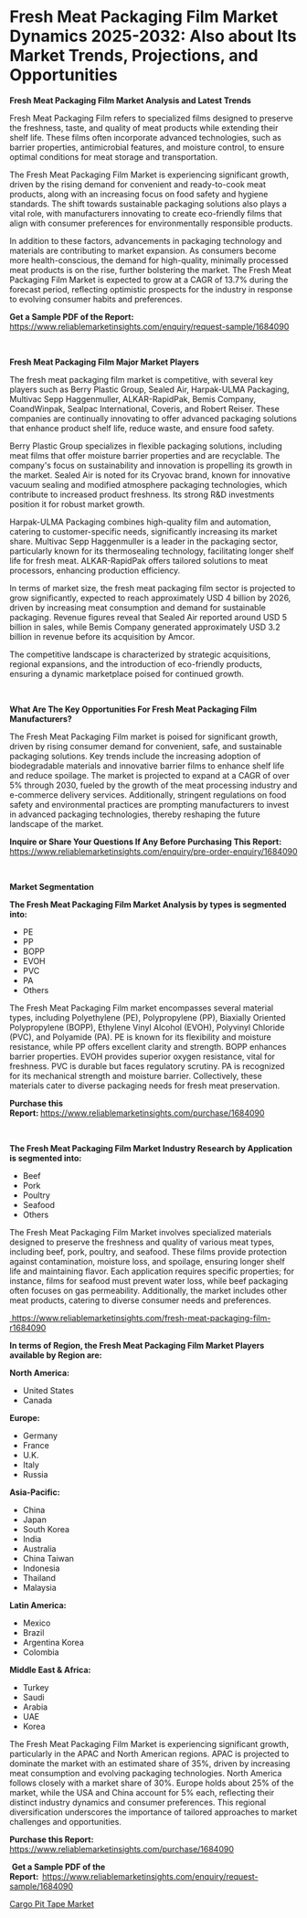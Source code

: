 <p><h1>Fresh Meat Packaging Film Market Dynamics 2025-2032: Also about Its Market Trends, Projections, and Opportunities</h1></p><p><strong>Fresh Meat Packaging Film Market Analysis and Latest Trends</strong></p>
<p><p>Fresh Meat Packaging Film refers to specialized films designed to preserve the freshness, taste, and quality of meat products while extending their shelf life. These films often incorporate advanced technologies, such as barrier properties, antimicrobial features, and moisture control, to ensure optimal conditions for meat storage and transportation.</p><p>The Fresh Meat Packaging Film Market is experiencing significant growth, driven by the rising demand for convenient and ready-to-cook meat products, along with an increasing focus on food safety and hygiene standards. The shift towards sustainable packaging solutions also plays a vital role, with manufacturers innovating to create eco-friendly films that align with consumer preferences for environmentally responsible products.</p><p>In addition to these factors, advancements in packaging technology and materials are contributing to market expansion. As consumers become more health-conscious, the demand for high-quality, minimally processed meat products is on the rise, further bolstering the market. The Fresh Meat Packaging Film Market is expected to grow at a CAGR of 13.7% during the forecast period, reflecting optimistic prospects for the industry in response to evolving consumer habits and preferences.</p></p>
<p><strong>Get a Sample PDF of the Report:&nbsp;</strong> <a href="https://www.reliablemarketinsights.com/enquiry/request-sample/1684090?utm_campaign=3040&utm_medium=2&utm_source=Github&utm_content=ia&utm_term=26032025&utm_id=fresh-meat-packaging-film">https://www.reliablemarketinsights.com/enquiry/request-sample/1684090</a></p>
<p>&nbsp;</p>
<p><strong>Fresh Meat Packaging Film Major Market Players</strong></p>
<p><p>The fresh meat packaging film market is competitive, with several key players such as Berry Plastic Group, Sealed Air, Harpak-ULMA Packaging, Multivac Sepp Haggenmuller, ALKAR-RapidPak, Bemis Company, CoandWinpak, Sealpac International, Coveris, and Robert Reiser. These companies are continually innovating to offer advanced packaging solutions that enhance product shelf life, reduce waste, and ensure food safety.</p><p>Berry Plastic Group specializes in flexible packaging solutions, including meat films that offer moisture barrier properties and are recyclable. The company's focus on sustainability and innovation is propelling its growth in the market. Sealed Air is noted for its Cryovac brand, known for innovative vacuum sealing and modified atmosphere packaging technologies, which contribute to increased product freshness. Its strong R&D investments position it for robust market growth.</p><p>Harpak-ULMA Packaging combines high-quality film and automation, catering to customer-specific needs, significantly increasing its market share. Multivac Sepp Haggenmuller is a leader in the packaging sector, particularly known for its thermosealing technology, facilitating longer shelf life for fresh meat. ALKAR-RapidPak offers tailored solutions to meat processors, enhancing production efficiency.</p><p>In terms of market size, the fresh meat packaging film sector is projected to grow significantly, expected to reach approximately USD 4 billion by 2026, driven by increasing meat consumption and demand for sustainable packaging. Revenue figures reveal that Sealed Air reported around USD 5 billion in sales, while Bemis Company generated approximately USD 3.2 billion in revenue before its acquisition by Amcor.</p><p>The competitive landscape is characterized by strategic acquisitions, regional expansions, and the introduction of eco-friendly products, ensuring a dynamic marketplace poised for continued growth.</p></p>
<p>&nbsp;</p>
<p><strong>What Are The Key Opportunities For Fresh Meat Packaging Film Manufacturers?</strong></p>
<p><p>The Fresh Meat Packaging Film market is poised for significant growth, driven by rising consumer demand for convenient, safe, and sustainable packaging solutions. Key trends include the increasing adoption of biodegradable materials and innovative barrier films to enhance shelf life and reduce spoilage. The market is projected to expand at a CAGR of over 5% through 2030, fueled by the growth of the meat processing industry and e-commerce delivery services. Additionally, stringent regulations on food safety and environmental practices are prompting manufacturers to invest in advanced packaging technologies, thereby reshaping the future landscape of the market.</p></p>
<p><strong>Inquire or Share Your Questions If Any Before Purchasing This Report:</strong> <a href="https://www.reliablemarketinsights.com/enquiry/pre-order-enquiry/1684090?utm_campaign=3040&utm_medium=2&utm_source=Github&utm_content=ia&utm_term=26032025&utm_id=fresh-meat-packaging-film">https://www.reliablemarketinsights.com/enquiry/pre-order-enquiry/1684090</a></p>
<p>&nbsp;</p>
<p><strong>Market Segmentation</strong></p>
<p><strong>The Fresh Meat Packaging Film Market Analysis by types is segmented into:</strong></p>
<p><ul><li>PE</li><li>PP</li><li>BOPP</li><li>EVOH</li><li>PVC</li><li>PA</li><li>Others</li></ul></p>
<p><p>The Fresh Meat Packaging Film market encompasses several material types, including Polyethylene (PE), Polypropylene (PP), Biaxially Oriented Polypropylene (BOPP), Ethylene Vinyl Alcohol (EVOH), Polyvinyl Chloride (PVC), and Polyamide (PA). PE is known for its flexibility and moisture resistance, while PP offers excellent clarity and strength. BOPP enhances barrier properties. EVOH provides superior oxygen resistance, vital for freshness. PVC is durable but faces regulatory scrutiny. PA is recognized for its mechanical strength and moisture barrier. Collectively, these materials cater to diverse packaging needs for fresh meat preservation.</p></p>
<p><strong>Purchase this Report:&nbsp;</strong><a href="https://www.reliablemarketinsights.com/purchase/1684090?utm_campaign=3040&utm_medium=2&utm_source=Github&utm_content=ia&utm_term=26032025&utm_id=fresh-meat-packaging-film">https://www.reliablemarketinsights.com/purchase/1684090</a></p>
<p>&nbsp;</p>
<p><strong>The Fresh Meat Packaging Film Market Industry Research by Application is segmented into:</strong></p>
<p><ul><li>Beef</li><li>Pork</li><li>Poultry</li><li>Seafood</li><li>Others</li></ul></p>
<p><p>The Fresh Meat Packaging Film Market involves specialized materials designed to preserve the freshness and quality of various meat types, including beef, pork, poultry, and seafood. These films provide protection against contamination, moisture loss, and spoilage, ensuring longer shelf life and maintaining flavor. Each application requires specific properties; for instance, films for seafood must prevent water loss, while beef packaging often focuses on gas permeability. Additionally, the market includes other meat products, catering to diverse consumer needs and preferences.</p></p>
<p><a href="https://www.reliablemarketinsights.com/fresh-meat-packaging-film-r1684090?utm_campaign=3040&utm_medium=2&utm_source=Github&utm_content=ia&utm_term=26032025&utm_id=fresh-meat-packaging-film">&nbsp;https://www.reliablemarketinsights.com/fresh-meat-packaging-film-r1684090</a></p>
<p><strong>In terms of Region, the Fresh Meat Packaging Film Market Players available by Region are:</strong></p>
<p>
    <p> <strong> North America: </strong>
        <ul>
            <li>United States</li>
            <li>Canada</li>
        </ul>
        </p> 
    <p> <strong> Europe: </strong>
        <ul>
            <li>Germany</li>
            <li>France</li>
            <li>U.K.</li>
            <li>Italy</li>
            <li>Russia</li>
        </ul>
        </p> 
    <p> <strong> Asia-Pacific: </strong>
        <ul>
            <li>China</li>
            <li>Japan</li>
            <li>South Korea</li>
            <li>India</li>
            <li>Australia</li>
            <li>China Taiwan</li>
            <li>Indonesia</li>
            <li>Thailand</li>
            <li>Malaysia</li>
        </ul>
        </p> 
    <p> <strong> Latin America: </strong>
        <ul>
            <li>Mexico</li>
            <li>Brazil</li>
            <li>Argentina Korea</li>
            <li>Colombia</li>
        </ul>
        </p> 
    <p> <strong> Middle East & Africa: </strong>
        <ul>
            <li>Turkey</li>
            <li>Saudi</li>
            <li>Arabia</li>
            <li>UAE</li>
            <li>Korea</li>
        </ul>
    </p>
    </p>
<p><p>The Fresh Meat Packaging Film Market is experiencing significant growth, particularly in the APAC and North American regions. APAC is projected to dominate the market with an estimated share of 35%, driven by increasing meat consumption and evolving packaging technologies. North America follows closely with a market share of 30%. Europe holds about 25% of the market, while the USA and China account for 5% each, reflecting their distinct industry dynamics and consumer preferences. This regional diversification underscores the importance of tailored approaches to market challenges and opportunities.</p></p>
<p><strong>Purchase this Report: </strong><a href="https://www.reliablemarketinsights.com/purchase/1684090?utm_campaign=3040&utm_medium=2&utm_source=Github&utm_content=ia&utm_term=26032025&utm_id=fresh-meat-packaging-film">https://www.reliablemarketinsights.com/purchase/1684090</a></p>
<p>&nbsp;<strong>Get a Sample PDF of the Report:&nbsp;&nbsp;</strong><a href="https://www.reliablemarketinsights.com/enquiry/request-sample/1684090?utm_campaign=3040&utm_medium=2&utm_source=Github&utm_content=ia&utm_term=26032025&utm_id=fresh-meat-packaging-film">https://www.reliablemarketinsights.com/enquiry/request-sample/1684090</a></p>
<p><strong></strong></p>
<p><p><a href="https://github.com/boysabotzoc/Market-Research-Report-List-1/blob/main/cargo-pit-tape-market.md?utm_campaign=3040&utm_medium=2&utm_source=Github&utm_content=ia&utm_term=26032025&utm_id=fresh-meat-packaging-film">Cargo Pit Tape Market</a></p></p>